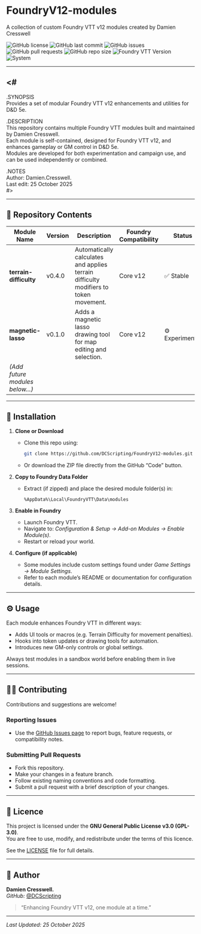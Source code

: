 # FoundryV12-modules  
A collection of custom Foundry VTT v12 modules created by Damien Cresswell

![GitHub license](https://img.shields.io/github/license/DCScripting/FoundryV12-modules)
![GitHub last commit](https://img.shields.io/github/last-commit/DCScripting/FoundryV12-modules)
![GitHub issues](https://img.shields.io/github/issues/DCScripting/FoundryV12-modules)
![GitHub pull requests](https://img.shields.io/github/issues-pr/DCScripting/FoundryV12-modules)
![GitHub repo size](https://img.shields.io/github/repo-size/DCScripting/FoundryV12-modules)
![Foundry VTT Version](https://img.shields.io/badge/Foundry%20VTT-v12-blue)
![System](https://img.shields.io/badge/System-D%26D%205e-red)

---

## <#  
.SYNOPSIS  
Provides a set of modular Foundry VTT v12 enhancements and utilities for D&D 5e.  

.DESCRIPTION  
This repository contains multiple Foundry VTT modules built and maintained by Damien Cresswell.  
Each module is self-contained, designed for Foundry VTT v12, and enhances gameplay or GM control in D&D 5e.  
Modules are developed for both experimentation and campaign use, and can be used independently or combined.  

.NOTES  
Author: Damien.Cresswell.  
Last edit: 25 October 2025  
#>

---

## 📂 Repository Contents  

| Module Name | Version | Description | Foundry Compatibility | Status |
|--------------|----------|--------------|------------------------|---------|
| **terrain-difficulty** | v0.4.0 | Automatically calculates and applies terrain difficulty modifiers to token movement. | Core v12 | ✅ Stable |
| **magnetic-lasso** | v0.1.0 | Adds a magnetic lasso drawing tool for map editing and selection. | Core v12 | ⚙️ Experimental |
| *(Add future modules below…)* |  |  |  |  |

---

## 🧩 Installation  

1. **Clone or Download**  
   - Clone this repo using:  
     ```bash
     git clone https://github.com/DCScripting/FoundryV12-modules.git
     ```  
   - Or download the ZIP file directly from the GitHub “Code” button.

2. **Copy to Foundry Data Folder**  
   - Extract (if zipped) and place the desired module folder(s) in:  
     ```
     %AppData%\Local\FoundryVTT\Data\modules
     ```  

3. **Enable in Foundry**  
   - Launch Foundry VTT.  
   - Navigate to: *Configuration & Setup → Add-on Modules → Enable Module(s)*.  
   - Restart or reload your world.  

4. **Configure (if applicable)**  
   - Some modules include custom settings found under *Game Settings → Module Settings*.  
   - Refer to each module’s README or documentation for configuration details.  

---

## ⚙️ Usage  

Each module enhances Foundry VTT in different ways:
- Adds UI tools or macros (e.g. Terrain Difficulty for movement penalties).  
- Hooks into token updates or drawing tools for automation.  
- Introduces new GM-only controls or global settings.  

Always test modules in a sandbox world before enabling them in live sessions.  

---

## 🧑‍💻 Contributing  

Contributions and suggestions are welcome!  

### Reporting Issues  
- Use the [GitHub Issues page](https://github.com/DCScripting/FoundryV12-modules/issues) to report bugs, feature requests, or compatibility notes.  

### Submitting Pull Requests  
- Fork this repository.  
- Make your changes in a feature branch.  
- Follow existing naming conventions and code formatting.  
- Submit a pull request with a brief description of your changes.  

---

## 📜 Licence  

This project is licensed under the **GNU General Public License v3.0 (GPL-3.0)**.  
You are free to use, modify, and redistribute under the terms of this licence.  

See the [LICENSE](./LICENSE) file for full details.

---

## 👤 Author  

**Damien Cresswell.**   
*GitHub:* [@DCScripting](https://github.com/DCScripting)

> “Enhancing Foundry VTT v12, one module at a time.”  

---

_Last Updated: 25 October 2025_
